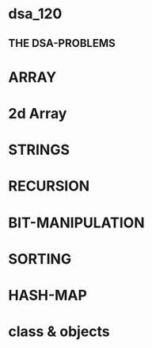#  dsa_120

## THE DSA-PROBLEMS 

# ARRAY
# 2d Array 
# STRINGS
# RECURSION 
# BIT-MANIPULATION
# SORTING
# HASH-MAP
# class & objects


